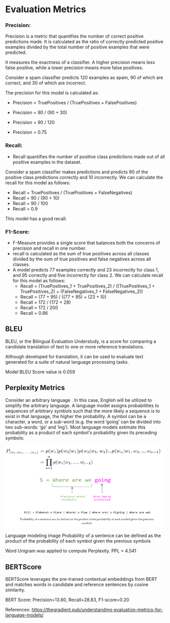 # **Evaluation Metrics**

### Precision:

Precision is a metric that quantifies the number of correct positive predictions made. It is calculated as the ratio of correctly predicted positive examples divided by the total number of positive examples that were predicted.

It measures the exactness of a classifier. A higher precision means less false positive, while a lower precision means more false positives.

Consider a spam classifier predicts 120 examples as spam, 90 of which are correct, and 30 of which are incorrect.

The precision for this model is calculated as:

- Precision = TruePositives / (TruePositives + FalsePositives)

- Precision = 90 / (90 + 30)

- Precision = 90 / 120

- Precision = 0.75
  



### Recall:

- Recall quantifies the number of positive class predictions made out of all positive examples in the dataset.

Consider a spam classifier makes predictions and predicts 90 of the positive class predictions correctly and 10 incorrectly. We can calculate the recall for this model as follows:

- Recall = TruePositives / (TruePositives + FalseNegatives)
- Recall = 90 / (90 + 10)
- Recall = 90 / 100
- Recall = 0.9

This model has a good recall.



### F1-Score:

- F-Measure provides a single score that balances both the concerns of precision and recall in one number.
- recall is calculated as the sum of true positives across all classes divided by the sum of true positives and false negatives across all classes. 
- A model predicts 77 examples correctly and 23 incorrectly for class 1, and 95 correctly and five incorrectly for class 2. We can calculate recall for this model as follows:
  - Recall = (TruePositives_1 + TruePositives_2) / ((TruePositives_1 + TruePositives_2) + (FalseNegatives_1 + FalseNegatives_2))
  - Recall = (77 + 95) / ((77 + 95) + (23 + 5))
  - Recall = 172 / (172 + 28)
  - Recall = 172 / 200
  - Recall = 0.86

## BLEU

BLEU, or the Bilingual Evaluation Understudy, is a score for comparing a candidate translation of text to one or more reference translations.

Although developed for translation, it can be used to evaluate text generated for a suite of natural language processing tasks.

Model BLEU Score value is 0.059

## Perplexity Metrics
Consider an arbitrary language . In this case, English will be utilized to simplify the arbitrary language. A language model assigns probabilities to sequences of arbitrary symbols such that the more likely a sequence  is to exist in that language, the higher the probability. A symbol can be a character, a word, or a sub-word (e.g. the word ‘going’ can be divided into two sub-words: ‘go’ and ‘ing’). Most language models estimate this probability as a product of each symbol's probability given its preceding symbols:

![alt text](https://raw.githubusercontent.com/thamizhannal/END3.0/main/Session%207%20-%20Learning%20Rates%20and%20Evaluation%20Metrics/imgs/perplexity.png?raw=true)

Language modeling image
Probability of a sentence can be defined as the product of the probability of each symbol given the previous symbols

Word Unigram was applied to compute Perplexity. PPL = 4.541

## BERTScore
BERTScore leverages the pre-trained contextual embeddings from BERT and matches words in candidate and reference sentences by cosine similarity. 

BERT Score: Precision=13.80, Recall=28.83, F1-score=0.20



References:
https://thegradient.pub/understanding-evaluation-metrics-for-language-models/
